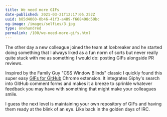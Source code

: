 ```yaml
---
title: We need more GIFs
date-published: 2021-03-21T12:17:05.252Z
uuid: b85d4060-0b46-41f3-a489-f668498d59bc
og-image: /images/selfies/3.jpg
type: onehundred
permalink: /100/we-need-more-gifs.html
---
```

The other day a new colleague joined the team at Icebreaker and he started doing something that I always liked as a fun norm of sorts but never really quite stuck with me as something I would do: posting GIFs alongside PR reviews.

Inspired by the Family Guy "CSS Window Blinds" classic I quickly found this super easy [GIFs for GitHub](https://chrome.google.com/webstore/detail/gifs-for-github/dkgjnpbipbdaoaadbdhpiokaemhlphep) Chrome extension. It integrates Giphy's search into GitHub comment forms and makes it a breeze to sprinkle whatever feedback you may have with something that might make your colleagues smile.

I guess the next level is maintaining your own repository of GIFs and having them ready at the blink of an eye. Like back in the golden days of IRC.